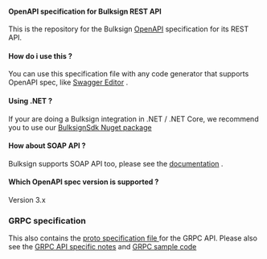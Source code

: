 #### OpenAPI specification for Bulksign REST API
This is the repository for the Bulksign <a href="https://www.openapis.org/">OpenAPI</a> specification for its REST API.
<br/>

#### How do i use this ?
You can use this specification file with any code generator that supports OpenAPI spec, like <a href="https://editor.swagger.io/">Swagger Editor</a> .

#### Using .NET ? 
If your are doing a Bulksign integration  in .NET / .NET Core, we recommend you to use our <a href="https://www.nuget.org/packages/BulksignSdk/">BulksignSdk Nuget package</a>

#### How about SOAP API ?
Bulksign supports SOAP API too, please see the <a href="https://bulksign.com/docs/">documentation</a> .

#### Which OpenAPI spec version is supported ?
Version 3.x

### GRPC specification
This also contains the <a href="https://github.com/bulksign/OpenApi/blob/master/api.proto"> proto specification file </a> for the GRPC API. Please also see the <a href="https://bulksign.com/docs/api.htm#grpc-api-notes">GRPC API specific notes</a> and <a href="https://github.com/bulksign/GRPC-API-Samples">GRPC sample code</a>
